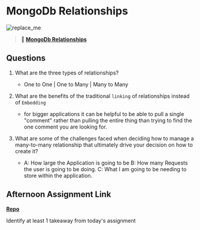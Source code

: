 # MongoDb Relationships

![replace_me](https://codeworks.blob.core.windows.net/public/assets/img/illustrations/placeholder.svg)

> **📖 [MongoDb Relationships](https://codeworksacademy.com/fs-student-guide/resources/wk5/02-Relationships)**

## Questions

1. What are the three types of relationships?
    - One to One | One to Many | Many to Many

2. What are the benefits of the traditional `linking` of relationships instead of `Embedding`
    - for bigger applications it can be helpful to be able to pull a single "comment" rather than pulling the entire thing than trying to find the one comment you are looking for.

3. What are some of the challenges faced when deciding how to manage a many-to-many relationship that ultimately drive your decision on how to create it?
    - A: How large the Application is going to be B: How many Requests the user is going to be doing. C: What I am going to be needing to store within the application.

## Afternoon Assignment Link

**[Repo](https://github.com/HardlySalty/https://github.com/HardlySalty/W5-D2-LAB)**

Identify at least 1 takeaway from today's assignment
